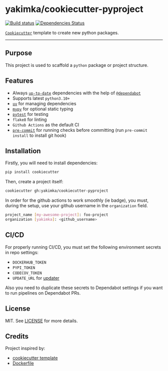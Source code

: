 # yakimka/cookiecutter-pyproject

[![Build status](https://github.com/yakimka/cookiecutter-pyproject/workflows/test/badge.svg)](https://github.com/yakimka/cookiecutter-pyproject/actions?query=workflow%3Atest)
[![Dependencies Status](https://img.shields.io/badge/dependencies-up%20to%20date-brightgreen.svg)](https://github.com/yakimka/cookiecutter-pyproject/pulls?utf8=%E2%9C%93&q=is%3Apr%20author%3Aapp%2Fdependabot)

[`Cookiecutter`](https://cookiecutter.readthedocs.io/en/latest/) template to create new python packages.

---

## Purpose

This project is used to scaffold a `python` package or project structure.


## Features

- Always [`up-to-date`](https://github.com/yakimka/cookiecutter-pyproject/pulls?utf8=%E2%9C%93&q=is%3Apr%20author%3Aapp%2Fdependabot) dependencies with the help of [`@dependabot`](https://dependabot.com/)
- Supports latest `python3.10+`
- [`uv`](https://docs.astral.sh/uv/) for managing dependencies
- [`mypy`](https://mypy.readthedocs.io) for optional static typing
- [`pytest`](https://github.com/pytest-dev/pytest) for testing
- `flake8` for linting
- `Github Actions` as the default CI
- [`pre-commit`](https://pre-commit.com/) for running checks before committing (run `pre-commit install` to install git hook)



## Installation

Firstly, you will need to install dependencies:

```bash
pip install cookiecutter
```

Then, create a project itself:

```bash
cookiecutter gh:yakimka/cookiecutter-pyproject
```

In order for the github actions to work smoothly (ie badge), you must, during the setup, use your github username in the `organization` field.
```bash
project_name [my-awesome-project]: foo-project
organization [yakimka]: <github_username>
```


## CI/CD

For properly running CI/CD, you must set the following environment secrets in repo settings:

- `DOCKERHUB_TOKEN`
- `PYPI_TOKEN`
- `CODECOV_TOKEN`
- `UPDATE_URL` for [updater](https://github.com/umputun/updater)

Also you need to duplicate these secrets to Dependabot settings
if you want to run pipelines on Dependabot PRs.


## License

MIT. See [LICENSE](https://github.com/yakimka/cookiecutter-pyproject/blob/master/LICENSE) for more details.


## Credits

Project inspired by:

- [cookiecutter template](https://github.com/wemake-services/wemake-python-package)
- [Dockerfile](https://github.com/python-poetry/poetry/discussions/1879#discussioncomment-216865)
